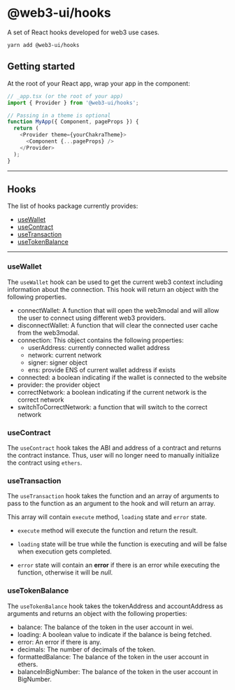 # @web3-ui/hooks

A set of React hooks developed for web3 use cases.

```shell
yarn add @web3-ui/hooks
```

## Getting started

At the root of your React app, wrap your app in the <Provider> component:

```javascript
// _app.tsx (or the root of your app)
import { Provider } from '@web3-ui/hooks';

// Passing in a theme is optional
function MyApp({ Component, pageProps }) {
  return (
    <Provider theme={yourChakraTheme}>
      <Component {...pageProps} />
    </Provider>
  );
}
```

---

## Hooks

The list of hooks package currently provides:

- [useWallet](#usewallet)
- [useContract](#usecontract)
- [useTransaction](#usetransaction)
- [useTokenBalance](#usetokenbalance)

---

### useWallet

The `useWallet` hook can be used to get the current web3 context including information about the connection. This hook will return an object with the following properties.

- connectWallet: A function that will open the web3modal and will allow the user to connect using different web3 providers.
- disconnectWallet: A function that will clear the connected user cache from the web3modal.
- connection: This object contains the following properties:
  - userAddress: currently connected wallet address
  - network: current network
  - signer: signer object
  - ens: provide ENS of current wallet address if exists
- connected: a boolean indicating if the wallet is connected to the website
- provider: the provider object
- correctNetwork: a boolean indicating if the current network is the correct network
- switchToCorrectNetwork: a function that will switch to the correct network

### useContract

The `useContract` hook takes the ABI and address of a contract and returns the contract instance. Thus, user will no longer need to manually initialize the contract using `ethers`.

### useTransaction

The `useTransaction` hook takes the function and an array of arguments to pass to the function as an argument to the hook and will return an array.

This array will contain `execute` method, `loading` state and `error` state.

- `execute` method will execute the function and return the result.

- `loading` state will be true while the function is executing and will be false when execution gets completed.

- `error` state will contain an **error** if there is an error while executing the function, otherwise it will be _null_.

### useTokenBalance

The `useTokenBalance` hook takes the tokenAddress and accountAddress as arguments and returns an object with the following properties:

- balance: The balance of the token in the user account in wei.
- loading: A boolean value to indicate if the balance is being fetched.
- error: An error if there is any.
- decimals: The number of decimals of the token.
- formattedBalance: The balance of the token in the user account in ethers.
- balanceInBigNumber: The balance of the token in the user account in BigNumber.
